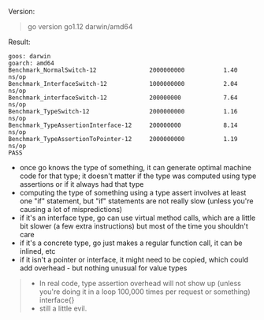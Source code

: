 Version: 
>go version go1.12 darwin/amd64

Result:
```shell script
goos: darwin
goarch: amd64
Benchmark_NormalSwitch-12              	2000000000	         1.40 ns/op
Benchmark_InterfaceSwitch-12           	1000000000	         2.04 ns/op
Benchmark_interfaceSwitch-12           	200000000	         7.64 ns/op
Benchmark_TypeSwitch-12                	2000000000	         1.16 ns/op
Benchmark_TypeAssertionInterface-12    	200000000	         8.14 ns/op
Benchmark_TypeAssertionToPointer-12    	2000000000	         1.19 ns/op
PASS
```
- once go knows the type of something, it can generate optimal machine code for that type; it doesn't matter if the type was computed using type assertions or if it always had that type
- computing the type of something using a type assert involves at least one "if" statement, but "if" statements are not really slow (unless you're causing a lot of mispredictions)
- if it's an interface type, go can use virtual method calls, which are a little bit slower (a few extra instructions) but most of the time you shouldn't care
- if it's a concrete type, go just makes a regular function call, it can be inlined, etc
- if it isn't a pointer or interface, it might need to be copied, which could add overhead - but nothing unusual for value types

> - In real code, type assertion overhead will not show up (unless you're doing it in a loop 100,000 times per request or something)
> interface{} 
> - still a little evil.
